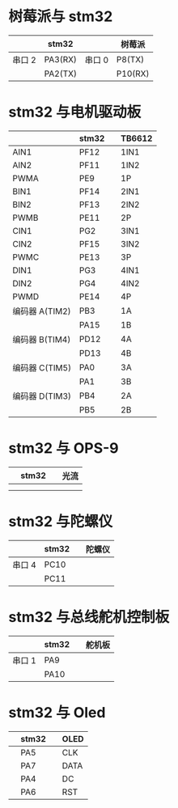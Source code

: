 # 树莓派与 stm32

|        | stm32   |        | 树莓派  |
| ------ | ------- | ------ | ------- |
| 串口 2 | PA3(RX) | 串口 0 | P8(TX)  |
|        | PA2(TX) |        | P10(RX) |

# stm32 与电机驱动板

|                | stm32 |     | TB6612 |
| -------------- | ----- | --- | ------ |
| AIN1           | PF12  |     | 1IN1   |
| AIN2           | PF11  |     | 1IN2   |
| PWMA           | PE9   |     | 1P     |
| BIN1           | PF14  |     | 2IN1   |
| BIN2           | PF13  |     | 2IN2   |
| PWMB           | PE11  |     | 2P     |
| CIN1           | PG2   |     | 3IN1   |
| CIN2           | PF15  |     | 3IN2   |
| PWMC           | PE13  |     | 3P     |
| DIN1           | PG3   |     | 4IN1   |
| DIN2           | PG4   |     | 4IN2   |
| PWMD           | PE14  |     | 4P     |
| 编码器 A(TIM2) | PB3   |     | 1A     |
|                | PA15  |     | 1B     |
| 编码器 B(TIM4) | PD12  |     | 4A     |
|                | PD13  |     | 4B     |
| 编码器 C(TIM5) | PA0   |     | 3A     |
|                | PA1   |     | 3B     |
| 编码器 D(TIM3) | PB4   |     | 2A     |
|                | PB5   |     | 2B     |

# stm32 与 OPS-9

|            | stm32 |     | 光流 |
| ---------- | ----- | --- | ---- |
|  | |     |    |
|        |   |     |   |

# stm32 与陀螺仪

|        | stm32 |     | 陀螺仪 |
| ------ | ----- | --- | ------ |
| 串口 4 | PC10  |     |        |
|        | PC11  |     |        |

# stm32 与总线舵机控制板

|        | stm32 |     | 舵机板 |
| ------ | ----- | --- | ------ |
| 串口 1 | PA9   |     |        |
|        | PA10  |     |        |

# stm32 与 Oled

|     | stm32 |     | OLED |
| --- | ----- | --- | ---- |
|     | PA5   |     | CLK  |
|     | PA7   |     | DATA |
|     | PA4   |     | DC   |
|     | PA6   |     | RST  |
